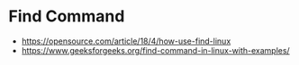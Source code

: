 # Find Command

 * https://opensource.com/article/18/4/how-use-find-linux
 * https://www.geeksforgeeks.org/find-command-in-linux-with-examples/

